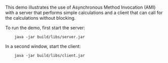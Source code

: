 This demo illustrates the use of Asynchronous Method Invocation (AMI)
with a server that performs simple calculations and a client that can
call for the calculations without blocking.

To run the demo, first start the server:

        java -jar build/libs/server.jar

In a second window, start the client:

        java -jar build/libs/client.jar